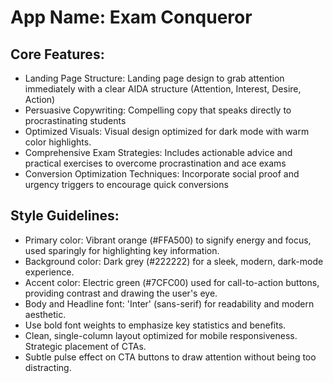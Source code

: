 # **App Name**: Exam Conqueror

## Core Features:

- Landing Page Structure: Landing page design to grab attention immediately with a clear AIDA structure (Attention, Interest, Desire, Action)
- Persuasive Copywriting: Compelling copy that speaks directly to procrastinating students
- Optimized Visuals: Visual design optimized for dark mode with warm color highlights.
- Comprehensive Exam Strategies: Includes actionable advice and practical exercises to overcome procrastination and ace exams
- Conversion Optimization Techniques: Incorporate social proof and urgency triggers to encourage quick conversions

## Style Guidelines:

- Primary color: Vibrant orange (#FFA500) to signify energy and focus, used sparingly for highlighting key information.
- Background color: Dark grey (#222222) for a sleek, modern, dark-mode experience.
- Accent color: Electric green (#7CFC00) used for call-to-action buttons, providing contrast and drawing the user's eye.
- Body and Headline font: 'Inter' (sans-serif) for readability and modern aesthetic.
- Use bold font weights to emphasize key statistics and benefits.
- Clean, single-column layout optimized for mobile responsiveness. Strategic placement of CTAs.
- Subtle pulse effect on CTA buttons to draw attention without being too distracting.